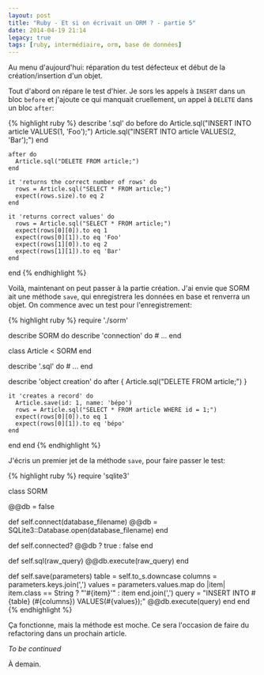 ```yaml
---
layout: post
title: "Ruby - Et si on écrivait un ORM ? - partie 5"
date: 2014-04-19 21:14
legacy: true
tags: [ruby, intermédiaire, orm, base de données]
---
```




Au menu d'aujourd'hui: réparation du test défecteux et début de la
création/insertion d'un objet.

<!-- more -->

Tout d'abord on répare le test d'hier. Je sors les appels à `INSERT` dans
un bloc `before` et j'ajoute ce qui manquait cruellement, un appel à
`DELETE` dans un bloc `after`:

{% highlight ruby %}
  describe '.sql' do
    before do
      Article.sql("INSERT INTO article VALUES(1, 'Foo');")
      Article.sql("INSERT INTO article VALUES(2, 'Bar');")
    end

    after do
      Article.sql("DELETE FROM article;")
    end

    it 'returns the correct number of rows' do
      rows = Article.sql("SELECT * FROM article;")
      expect(rows.size).to eq 2
    end

    it 'returns correct values' do
      rows = Article.sql("SELECT * FROM article;")
      expect(rows[0][0]).to eq 1
      expect(rows[0][1]).to eq 'Foo'
      expect(rows[1][0]).to eq 2
      expect(rows[1][1]).to eq 'Bar'
    end
  end
{% endhighlight %}

Voilà, maintenant on peut passer à la partie création. J'ai envie que SORM
ait une méthode `save`, qui enregistrera les données en base et
renverra un objet. On commence avec un test pour l'enregistrement:

{% highlight ruby %}
require './sorm'

describe SORM do
  describe 'connection' do
    # ...
  end

  class Article < SORM
  end

  describe '.sql' do
    # ...
  end

  describe 'object creation' do
    after { Article.sql("DELETE FROM article;") }

    it 'creates a record' do
      Article.save(id: 1, name: 'bépo')
      rows = Article.sql("SELECT * FROM article WHERE id = 1;")
      expect(rows[0][0]).to eq 1
      expect(rows[0][1]).to eq 'bépo'
    end
  end
end
{% endhighlight %}

J'écris un premier jet de la méthode `save`, pour faire passer le test:

{% highlight ruby %}
require 'sqlite3'

class SORM

  @@db = false

  def self.connect(database_filename)
    @@db = SQLite3::Database.open(database_filename)
  end

  def self.connected?
    @@db ? true : false
  end

  def self.sql(raw_query)
    @@db.execute(raw_query)
  end

  def self.save(parameters)
    table = self.to_s.downcase
    columns = parameters.keys.join(',')
    values = parameters.values.map do |item|
      item.class == String ? "'#{item}'" : item
    end.join(',')
    query = "INSERT INTO #{table} (#{columns}) VALUES(#{values});"
    @@db.execute(query)
  end
end
{% endhighlight %}

Ça fonctionne, mais la méthode est moche. Ce sera l'occasion de faire du
refactoring dans un prochain article.

*To be continued*



À demain.



